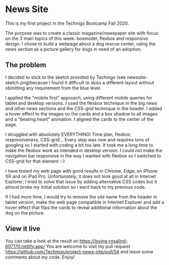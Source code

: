 # News Site

This is my first project in the Technigo Bootcamp Fall 2020.

The purpose was to create a classic magazine/newspaper site with focus on the 3 main topics of this week: boxmodel, flexbox and responsive design.
I chose to build a webpage about a dog rescue center, using the news section as a picture gallery for dogs in need of an adoption.

## The problem

I decided to stick to the sketch provided by Technigo (see newssite-sketch.png)because I found it difficult to skiss a different layout without obmitting any requirement from the blue level.

I applied the "mobile first" approach, using different mobile queries for tablet and desktop versions. 
I used the flexbox technique in the big news and other news sections and the CSS-grid technique in the header.
I added a hover effect to the images on the cards and a box shadow to all images and a "beating heart" animation. I aligned the cards to the center of the page.

I struggled with absolutely EVERYTHING! Time plan, flexbox, responsiveness, CSS-grid...
Every step was new and requires tons of googling so I started with coding a bit too late. It took me a long time to make the flexbox work as intended in desktop version. I could not make the navigation bar responsive in the way I wanted with flexbox so I switched to CSS-grid for that element :-)

I have tested my web page with good results in Chrome, Edge, on iPhone XR and on iPad Pro. Unfortunately, it does not look good at all in Internet Explorer; I tried to solve that issue by adding alternative CSS codes but it almost broke my initial solution so I went back to my previous code.

If I had more time, I would try to remove the site name from the header in tablet version, make the web page compatible in Internet Explorer and add a hover effect that flips the cards to reveal additional information about the dog on the picture.  

## View it live
You can take a look at the result on https://loving-rosalind-607170.netlify.app/
You are welcome to visit my pull request https://github.com/Technigo/project-news-site/pull/54 and leave some comments about my code.
Enjoy!